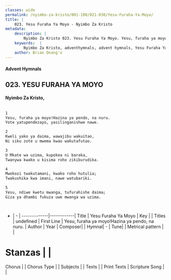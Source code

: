 ```yaml
---
classes: wide
permalink: /nyimbo-za-kristo/001-100/021-030/Yesu-Furaha-Ya-Moyo/
title: |
    023. Yesu Furaha Ya Moyo - Nyimbo Za Kristo
metadata:
    description: |
        Nyimbo Za Kristo 023. Yesu Furaha Ya Moyo. Yesu, furaha ya moyo!Hazina ya pendo, na nuru. Yote yatupendezayo, yasilinganishwe nawe.  
    keywords:  |
        Nyimbo Za Kristo, adventhymnals, advent hymnals, Yesu Furaha Ya Moyo, Yesu, furaha ya moyo!Hazina ya pendo, na nuru.. 
    author: Brian Onang'o
---
```


#### Advent Hymnals
## 023. YESU FURAHA YA MOYO
####  Nyimbo Za Kristo,

```txt

1
Yesu, furaha ya moyo!Hazina ya pendo, na nuru.
Yote yatupendezayo, yasilinganishwe nawe.

2
Kweli yako ya daima, wawajibu wakuitao,
Ni siku zote u mwema kwao wakutafutao.

3
U Mkate wa uzima, kupokea ni baraka,
Twanywa kwako u kisima roho zikiburudika.

4
Mwokozi twakutamani, kwako roho hutulia;
Twakushika kwa imani, nawe watubariki.

5
Yesu, ndiwe kwetu mwanga, tufurahishe daima;
Giza ya dhambi fukuza uwe mwanga wa uzima.




```

- |   -  |
-------------|------------|
Title | Yesu Furaha Ya Moyo |
Key |  |
Titles | undefined |
First Line | Yesu, furaha ya moyo!Hazina ya pendo, na nuru. |
Author | 
Year | 
Composer| |
Hymnal|  - |
Tune|  |
Metrical pattern | |
# Stanzas |  |
Chorus |  |
Chorus Type |  |
Subjects | |
Texts |  |
Print Texts | 
Scripture Song |  |
    
